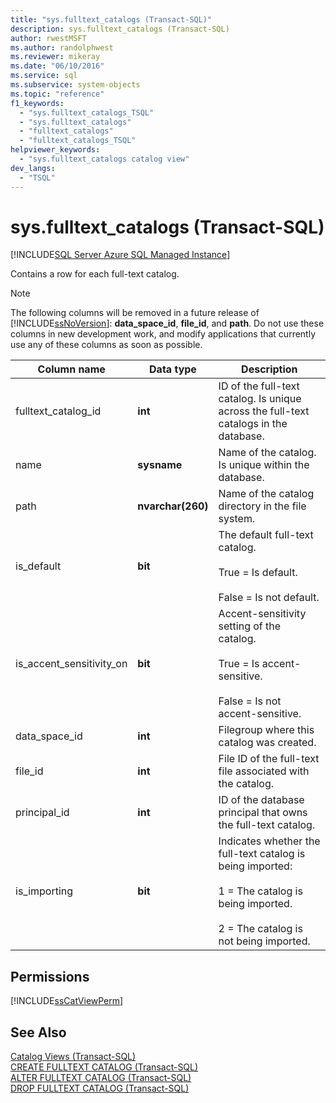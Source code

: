 ```yaml
---
title: "sys.fulltext_catalogs (Transact-SQL)"
description: sys.fulltext_catalogs (Transact-SQL)
author: rwestMSFT
ms.author: randolphwest
ms.reviewer: mikeray
ms.date: "06/10/2016"
ms.service: sql
ms.subservice: system-objects
ms.topic: "reference"
f1_keywords:
  - "sys.fulltext_catalogs_TSQL"
  - "sys.fulltext_catalogs"
  - "fulltext_catalogs"
  - "fulltext_catalogs_TSQL"
helpviewer_keywords:
  - "sys.fulltext_catalogs catalog view"
dev_langs:
  - "TSQL"
---
```

# sys.fulltext_catalogs (Transact-SQL)
[!INCLUDE[SQL Server Azure SQL Managed Instance](../../includes/applies-to-version/sql-asdbmi.md)]

  Contains a row for each full-text catalog.  
  
> [!NOTE]  
>  The following columns will be removed in a future release of [!INCLUDE[ssNoVersion](../../includes/ssnoversion-md.md)]: **data_space_id**, **file_id**, and **path**. Do not use these columns in new development work, and modify applications that currently use any of these columns as soon as possible.  
 
|Column name|Data type|Description|  
|-----------------|---------------|-----------------|  
|fulltext_catalog_id|**int**|ID of the full-text catalog. Is unique across the full-text catalogs in the database.|  
|name|**sysname**|Name of the catalog. Is unique within the database.|  
|path|**nvarchar(260)**|Name of the catalog directory in the file system.|  
|is_default|**bit**|The default full-text catalog.<br /><br /> True = Is default.<br /><br /> False = Is not default.|  
|is_accent_sensitivity_on|**bit**|Accent-sensitivity setting of the catalog.<br /><br /> True = Is accent-sensitive.<br /><br /> False = Is not accent-sensitive.|  
|data_space_id|**int**|Filegroup where this catalog was created.|  
|file_id|**int**|File ID of the full-text file associated with the catalog.|  
|principal_id|**int**|ID of the database principal that owns the full-text catalog.|  
|is_importing|**bit**|Indicates whether the full-text catalog is being imported:<br /><br /> 1 = The catalog is being imported.<br /><br /> 2 = The catalog is not being imported.|  
  
## Permissions  
 [!INCLUDE[ssCatViewPerm](../../includes/sscatviewperm-md.md)]  
  
## See Also  
 [Catalog Views &#40;Transact-SQL&#41;](../../relational-databases/system-catalog-views/catalog-views-transact-sql.md)   
 [CREATE FULLTEXT CATALOG &#40;Transact-SQL&#41;](../../t-sql/statements/create-fulltext-catalog-transact-sql.md)   
 [ALTER FULLTEXT CATALOG &#40;Transact-SQL&#41;](../../t-sql/statements/alter-fulltext-catalog-transact-sql.md)   
 [DROP FULLTEXT CATALOG &#40;Transact-SQL&#41;](../../t-sql/statements/drop-fulltext-catalog-transact-sql.md)  
  
  
